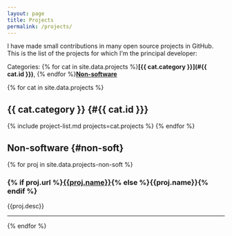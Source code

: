 ```yaml
---
layout: page
title: Projects
permalink: /projects/
---
```


I have made small contributions in many open source projects in GitHub. This is
the list of the projects for which I'm the principal developer:

Categories: {% for cat in site.data.projects %}**[{{ cat.category }}](#{{ cat.id }})**, {% endfor %}**[Non-software](#non-soft)**

{% for cat in site.data.projects %}
## {{ cat.category }}     {#{{ cat.id }}}
{% include project-list.md projects=cat.projects %}
{% endfor %}

## Non-software {#non-soft}

{% for proj in site.data.projects-non-soft %}
### {% if proj.url %}[{{proj.name}}]({{proj.url}}){% else %}{{proj.name}}{% endif %}
{{proj.desc}}

---
{% endfor %}
